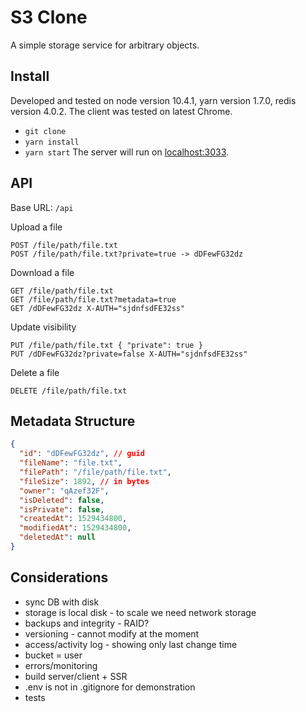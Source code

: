 # S3 Clone
A simple storage service for arbitrary objects.

## Install
Developed and tested on node version 10.4.1, yarn version 1.7.0, redis version 4.0.2.
The client was tested on latest Chrome.
* `git clone`
* `yarn install`
* `yarn start`
The server will run on [localhost:3033](http://localhost:3033/).

## API
Base URL: `/api`

Upload a file
```
POST /file/path/file.txt
POST /file/path/file.txt?private=true -> dDFewFG32dz
```

Download a file
```
GET /file/path/file.txt
GET /file/path/file.txt?metadata=true
GET /dDFewFG32dz X-AUTH="sjdnfsdFE32ss"
```

Update visibility
```
PUT /file/path/file.txt { "private": true }
PUT /dDFewFG32dz?private=false X-AUTH="sjdnfsdFE32ss"
```

Delete a file
```
DELETE /file/path/file.txt
```

## Metadata Structure
```json
{
  "id": "dDFewFG32dz", // guid
  "fileName": "file.txt",
  "filePath": "/file/path/file.txt",
  "fileSize": 1892, // in bytes
  "owner": "qAzef32F",
  "isDeleted": false,
  "isPrivate": false,
  "createdAt": 1529434800,
  "modifiedAt": 1529434800,
  "deletedAt": null
}
```

## Considerations
* sync DB with disk
* storage is local disk - to scale we need network storage
* backups and integrity - RAID?
* versioning - cannot modify at the moment
* access/activity log - showing only last change time
* bucket = user
* errors/monitoring
* build server/client + SSR
* .env is not in .gitignore for demonstration
* tests
